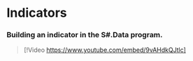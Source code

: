 # Indicators

### Building an indicator in the S\#.Data program.

> [!Video https://www.youtube.com/embed/9vAHdkQJtlc]
